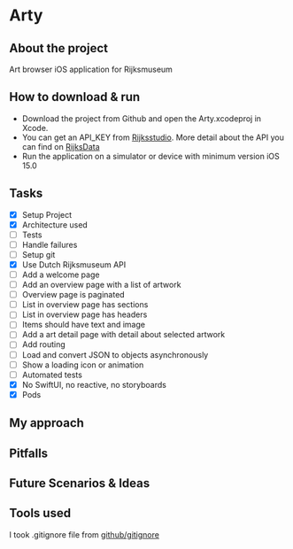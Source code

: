 # Arty
## About the project
Art browser iOS application for Rijksmuseum

## How to download & run
* Download the project from Github and open the Arty.xcodeproj in Xcode.
* You can get an API_KEY from [Rijksstudio](https://www.rijksmuseum.nl/en/rijksstudio). More detail about the API you can find on [RijksData](https://data.rijksmuseum.nl/object-metadata/api/)
* Run the application on a simulator or device with minimum version iOS 15.0

## Tasks
- [x] Setup Project
- [x] Architecture used
- [ ] Tests
- [ ] Handle failures
- [ ] Setup git
- [x] Use Dutch Rijksmuseum API
- [ ] Add a welcome page
- [ ] Add an overview page with a list of artwork
- [ ] Overview page is paginated
- [ ] List in overview page has sections
- [ ] List in overview page has headers
- [ ] Items should have text and image
- [ ] Add a art detail page with detail about selected artwork
- [ ] Add routing
- [ ] Load and convert JSON to objects asynchronously
- [ ] Show a loading icon or animation
- [ ] Automated tests
- [x] No SwiftUI, no reactive, no storyboards
- [x] Pods

## My approach

## Pitfalls

## Future Scenarios & Ideas

## Tools used
I took .gitignore file from [github/gitignore](https://github.com/github/gitignore/blob/main/Swift.gitignore)
